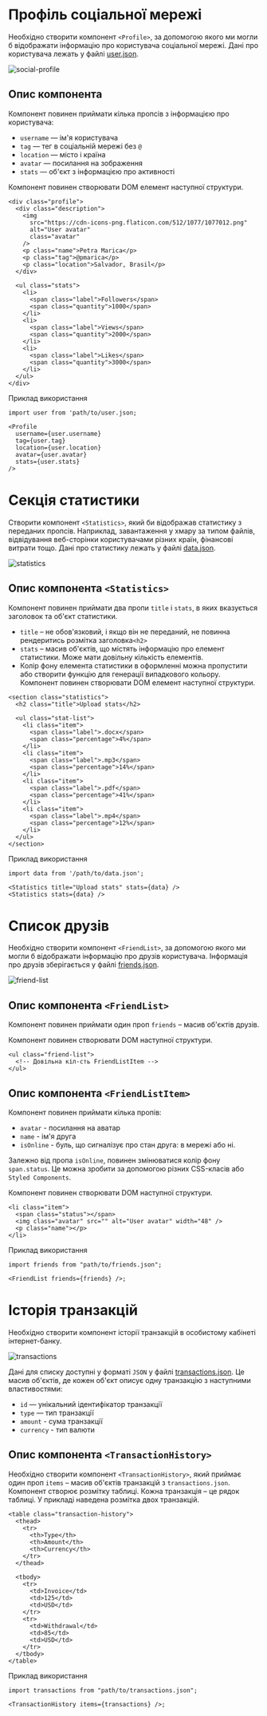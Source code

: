 # Профіль соціальної мережі

Необхідно створити компонент `<Profile>`, за допомогою якого ми могли б
відображати інформацію про користувача соціальної мережі. Дані про користувача
лежать у файлі [user.json](https://github.com/serhiiarkhypiuk/goit-react-hw-01-components/blob/main/src/data/user.json).

![social-profile](https://user-images.githubusercontent.com/94649716/184610223-b99a4ef1-ecb6-4079-80ff-d1589328b631.png)

## Опис компонента <Profile>

Компонент повинен приймати кілька пропсів з інформацією про користувача:

- `username` — ім'я користувача
- `tag` — тег в соціальній мережі без `@`
- `location` — місто і країна
- `avatar` — посилання на зображення
- `stats` — об'єкт з інформацією про активності 

Компонент повинен створювати DOM елемент наступної структури.
```
<div class="profile">
  <div class="description">
    <img
      src="https://cdn-icons-png.flaticon.com/512/1077/1077012.png"
      alt="User avatar"
      class="avatar"
    />
    <p class="name">Petra Marica</p>
    <p class="tag">@pmarica</p>
    <p class="location">Salvador, Brasil</p>
  </div>

  <ul class="stats">
    <li>
      <span class="label">Followers</span>
      <span class="quantity">1000</span>
    </li>
    <li>
      <span class="label">Views</span>
      <span class="quantity">2000</span>
    </li>
    <li>
      <span class="label">Likes</span>
      <span class="quantity">3000</span>
    </li>
  </ul>
</div>
```

Приклад використання

```
import user from 'path/to/user.json;

<Profile
  username={user.username}
  tag={user.tag}
  location={user.location}
  avatar={user.avatar}
  stats={user.stats}
/>
```

# Секція статистики

Створити компонент `<Statistics>`, який би відображав статистику з переданих
пропсів. Наприклад, завантаження у хмару за типом файлів, відвідування
веб-сторінки користувачами різних країн, фінансові витрати тощо. Дані про
статистику лежать у файлі [data.json](https://github.com/serhiiarkhypiuk/goit-react-hw-01-components/blob/main/src/data/data.json).

![statistics](https://user-images.githubusercontent.com/94649716/184610549-aeed1255-db2b-4447-b3c2-252797fce443.jpg)

## Опис компонента `<Statistics>`

Компонент повинен приймати два пропи `title` і `stats`, в яких вказується
заголовок та об'єкт статистики.

- `title` – не обов'язковий, і якщо він не переданий, не повинна рендеритись
розмітка заголовка`<h2>`
- `stats` – масив об'єктів, що містять інформацію про
елемент статистики. Може мати довільну кількість елементів. 
- Колір фону елемента
статистики в оформленні можна пропустити або створити функцію для генерації
випадкового кольору. Компонент повинен створювати DOM елемент наступної
структури.

```
<section class="statistics">
  <h2 class="title">Upload stats</h2>

  <ul class="stat-list">
    <li class="item">
      <span class="label">.docx</span>
      <span class="percentage">4%</span>
    </li>
    <li class="item">
      <span class="label">.mp3</span>
      <span class="percentage">14%</span>
    </li>
    <li class="item">
      <span class="label">.pdf</span>
      <span class="percentage">41%</span>
    </li>
    <li class="item">
      <span class="label">.mp4</span>
      <span class="percentage">12%</span>
    </li>
  </ul>
</section>
```

Приклад використання

```
import data from '/path/to/data.json';

<Statistics title="Upload stats" stats={data} />
<Statistics stats={data} />
```

# Список друзів

Необхідно створити компонент `<FriendList>`, за допомогою якого ми могли б
відображати інформацію про друзів користувача. Інформація про друзів
зберігається у файлі [friends.json](https://github.com/serhiiarkhypiuk/goit-react-hw-01-components/blob/main/src/data/friends.json).

![friend-list](https://user-images.githubusercontent.com/94649716/184610803-44903c92-3ecd-4672-8eec-2d6801862a7d.jpg)

## Опис компонента `<FriendList>` 

Компонент повинен приймати один проп `friends` – масив об'єктів друзів.

Компонент повинен створювати DOM наступної структури.

```
<ul class="friend-list">
  <!-- Довільна кіл-сть FriendListItem -->
</ul>
```

## Опис компонента `<FriendListItem>`

Компонент повинен приймати кілька пропів:

- `avatar` - посилання на аватар 
- `name` - ім'я друга 
- `isOnline` - буль, що сигналізує про стан друга: в мережі або ні. 

Залежно від пропа `isOnline`, повинен змінюватися колір фону `span.status`. Це можна зробити за допомогою різних
CSS-класів або `Styled Components`.

Компонент повинен створювати DOM наступної структури.

```
<li class="item">
  <span class="status"></span>
  <img class="avatar" src="" alt="User avatar" width="48" />
  <p class="name"></p>
</li>
```

Приклад використання

```
import friends from "path/to/friends.json";

<FriendList friends={friends} />;
```

# Історія транзакцій

Необхідно створити компонент історії транзакцій в особистому кабінеті інтернет-банку.

![transactions](https://user-images.githubusercontent.com/94649716/184610957-171f013c-99ff-4bd1-a808-f362dd339e93.jpg)

Дані для списку доступні у форматі `JSON` у файлі
[transactions.json](https://github.com/serhiiarkhypiuk/goit-react-hw-01-components/blob/main/src/data/transactions.json). Це масив об'єктів, де кожен об'єкт описує одну транзакцію з наступними властивостями:

- `id` — унікальний ідентифікатор транзакції 
- `type` — тип транзакції 
- `amount` - сума транзакції 
- `currency` - тип валюти 

## Опис компонента `<TransactionHistory>`
Необхідно створити компонент `<TransactionHistory>`, який приймає один проп
`items` – масив об'єктів транзакцій з `transactions.json`. Компонент створює
розмітку таблиці. Кожна транзакція – це рядок таблиці. У прикладі наведена
розмітка двох транзакцій.

```
<table class="transaction-history">
  <thead>
    <tr>
      <th>Type</th>
      <th>Amount</th>
      <th>Currency</th>
    </tr>
  </thead>

  <tbody>
    <tr>
      <td>Invoice</td>
      <td>125</td>
      <td>USD</td>
    </tr>
    <tr>
      <td>Withdrawal</td>
      <td>85</td>
      <td>USD</td>
    </tr>
  </tbody>
</table>
```

Приклад використання

```
import transactions from "path/to/transactions.json";

<TransactionHistory items={transactions} />;
```
